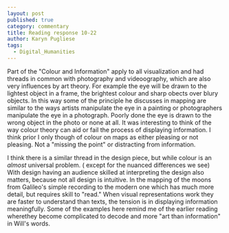 ```yaml
---
layout: post
published: true
category: commentary
title: Reading response 10-22
author: Karyn Pugliese
tags:
  - Digital_Humanities
---
```


Part of the "Colour and Information" apply to all visualization and had threads in common with photography and videoography, which are also very influences by art theory. For example the eye will be drawn to the lightest object in a frame, the brightest colour and sharp obects over blury objects. In this way some of the principle he discusses in mapping are similar to the ways artists manipulate the eye in a painting or photographers manipulate the eye in a photograph. Poorly done the eye is drawn to the wrong object in the photo or none at all. It was interesting to think of the way colour theory can aid or fail the process of displaying information. I think prior I only though of colour on maps as either pleasing or not pleasing. Not a "missing the point" or distracting from information.

I think there is a similar thread in the design piece, but while colour is an *almost* universal problem. ( except for the nuanced differences we see) With design having an audience skilled at interpreting the design also matters, because not all design is intuitive. In the mapping of the moons from Galileo's simple  recording to the modern one which has much more detail, but requires skill to "read." When visual representations work they are faster to understand than texts, the tension is in displaying information meaningfully. Some of the examples here remind me of the earlier reading wherethey become complicated to decode and more "art than information" in Will's words.
